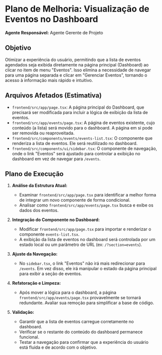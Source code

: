 # Plano de Melhoria: Visualização de Eventos no Dashboard

**Agente Responsável:** Agente Gerente de Projeto

## Objetivo

Otimizar a experiência do usuário, permitindo que a lista de eventos agendados seja exibida diretamente na página principal (Dashboard) ao clicar no item de menu "Eventos". Isso elimina a necessidade de navegar para uma página separada e clicar em "Gerenciar Eventos", tornando o acesso à informação mais rápido e intuitivo.

## Arquivos Afetados (Estimativa)

*   `frontend/src/app/page.tsx`: A página principal do Dashboard, que precisará ser modificada para incluir a lógica de exibição da lista de eventos.
*   `frontend/src/app/events/page.tsx`: A página de eventos existente, cujo conteúdo (a lista) será movido para o dashboard. A página em si pode ser removida ou reaproveitada.
*   `frontend/src/components/events/events-list.tsx`: O componente que renderiza a lista de eventos. Ele será reutilizado no dashboard.
*   `frontend/src/components/ui/sidebar.tsx`: O componente de navegação, onde o link "Eventos" será ajustado para controlar a exibição no dashboard em vez de navegar para `/events`.

## Plano de Execução

1.  **Análise da Estrutura Atual:**
    *   Examinar `frontend/src/app/page.tsx` para identificar a melhor forma de integrar um novo componente de forma condicional.
    *   Analisar como `frontend/src/app/events/page.tsx` busca e exibe os dados dos eventos.

2.  **Integração do Componente no Dashboard:**
    *   Modificar `frontend/src/app/page.tsx` para importar e renderizar o componente `events-list.tsx`.
    *   A exibição da lista de eventos no dashboard será controlada por um estado local ou um parâmetro de URL (ex: `/?section=events`).

3.  **Ajuste da Navegação:**
    *   No `sidebar.tsx`, o link "Eventos" não irá mais redirecionar para `/events`. Em vez disso, ele irá manipular o estado da página principal para exibir a seção de eventos.

4.  **Refatoração e Limpeza:**
    *   Após mover a lógica para o dashboard, a página `frontend/src/app/events/page.tsx` provavelmente se tornará redundante. Avaliar sua remoção para simplificar a base de código.

5.  **Validação:**
    *   Garantir que a lista de eventos carregue corretamente no dashboard.
    *   Verificar se o restante do conteúdo do dashboard permanece funcional.
    *   Testar a navegação para confirmar que a experiência do usuário está fluida e de acordo com o objetivo.
